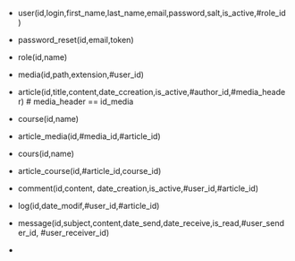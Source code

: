 

- user(id,login,first_name,last_name,email,password,salt,is_active,#role_id)
- password_reset(id,email,token)
- role(id,name)

- media(id,path,extension,#user_id)

- article(id,title,content,date_ccreation,is_active,#author_id,#media_header) # media_header == id_media 
- course(id,name)
- article_media(id,#media_id,#article_id)
- cours(id,name)

- article_course(id,#article_id,course_id)

- comment(id,content, date_creation,is_active,#user_id,#article_id)

- log(id,date_modif,#user_id,#article_id)
- message(id,subject,content,date_send,date_receive,is_read,#user_sender_id, #user_receiver_id)
- 